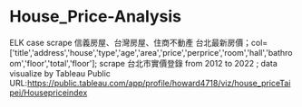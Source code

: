 # House_Price-Analysis
ELK case
scrape 信義房屋、台灣房屋、住商不動產 台北最新房價；col=['title','address','house','type','age','area','price','perprice','room','hall','bathroom','floor','total','floor'];
scrape 台北市實價登錄 from 2012 to 2022 ; 
data visualize by Tableau Public URL:https://public.tableau.com/app/profile/howard4718/viz/house_priceTaipei/Housepriceindex
